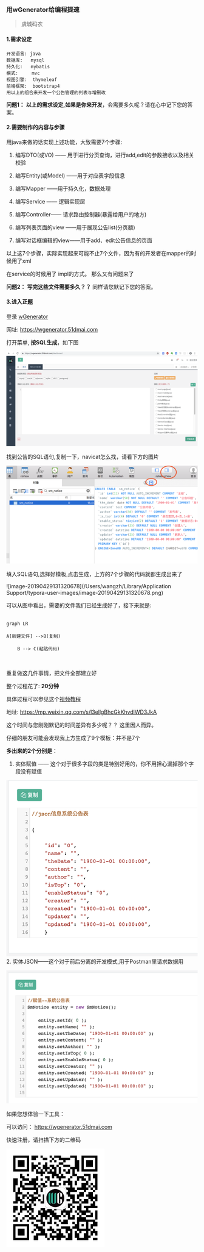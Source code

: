 ### 用wGenerator给编程提速

> 虞城码农



#### 1.需求设定


```
开发语言: java
数据库:   mysql
持久化:   mybatis
模式:     mvc
视图引擎:  thymeleaf
前端框架:  bootstrap4
用以上的组合来开发一个公告管理的列表与增删改
```

**问题1：**  **以上的需求设定,如果是你来开发**，会需要多久呢？请在心中记下您的答案。



#### 2.需要制作的内容与步骤

用java来做的话实现上述功能，大致需要7个步骤:

1. 编写DTO(或VO)  —— 用于进行分页查询，进行add,edit的参数接收以及相关校验

2. 编写Entity(或Model) ——用于对应表字段信息 

3. 编写Mapper ——用于持久化，数据处理

4. 编写Service —— 逻辑实现层

5. 编写Controller—— 请求路由控制器(暴露给用户的地方)

6. 编写列表页面的view ——用于展现公告list(分页额)

7. 编写对话框编辑的view——用于add、edit公告信息的页面

   

以上这7个步骤，实际实现起来可能不止7个文件，因为有的开发者在mapper的时候用了xml

在service的时候用了 impl的方式。 那么又有问题来了

**问题2：** **写完这些文件需要多久？？** 同样请您默记下您的答案。



#### 3.进入正题

登录 [wGenerator](https://wgenerator.51dmai.com/login)

网址: https://wgenerator.51dmai.com

打开菜单, **按SQL生成**，如下图

![image-20190429131139985](attachments/image-20190429131139985.png)

找到公告的SQL语句,复制一下，navicat怎么找，请看下方的图片

![image-20190429130703361](attachments/image-20190429130703361.png)



填入SQL语句,选择好模板,点击生成，上方的7个步骤的代码就都生成出来了

![image-20190429131320678](/Users/wangzh/Library/Application Support/typora-user-images/image-20190429131320678.png)



可以从图中看出，需要的文件我们已经生成好了，接下来就是:

```mermaid

graph LR

A[新建文件] -->B(复制)

    B --> C(粘贴代码)

    

```

重复做这几件事情，把文件全部建立好

整个过程花了: **20分钟**

具体过程可以参见这个[视频教程](https://mp.weixin.qq.com/s/l3ellgBhcGkKhvdIWD3JkA)

地址: https://mp.weixin.qq.com/s/l3ellgBhcGkKhvdIWD3JkA



这个时间与您刚刚默记的时间差异有多少呢？？ 这里因人而异。



仔细的朋友可能会发现我上方生成了9个模板：并不是7个

**多出来的2个分别是**：

1. 实体赋值 —— 这个对于很多字段的类是特别好用的，你不用担心漏掉那个字段没有赋值

![image-20190429132207071](attachments/image-20190429132207071.png)
2. 实体JSON——这个对于前后分离的开发模式,用于Postman里请求数据用


![image-20190429132143768](attachments/image-20190429132143768.png)



如果您想体验一下工具：

可以访问：  https://wgenerator.51dmai.com



快速注册，请扫描下方的二维码

![](attachments/qrcode_for_gh_98eb4fe90b4d_258.jpg)

　　



